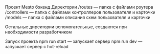 Проект Mesto бэкенд
Директории
/routes — папка с файлами роутера
/controllers — папка с файлами контроллеров пользователя и карточки
/models — папка с файлами описания схем пользователя и карточки

Остальные директории вспомогательные, создаются при необходимости разработчиком

Запуск проекта
npm run start — запускает сервер
npm run dev — запускает сервер с hot-reload
